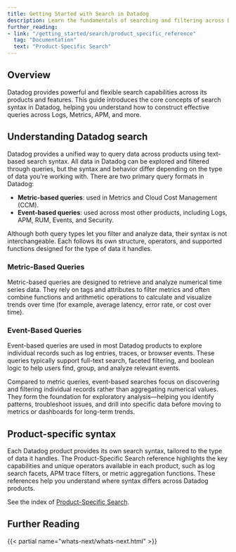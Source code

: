 ```yaml
---
title: Getting Started with Search in Datadog
description: Learn the fundamentals of searching and filtering across Datadog products
further_reading:
- link: "/getting_started/search/product_specific_reference"
  tag: "Documentation"
  text: "Product-Specific Search"
---
```


## Overview

Datadog provides powerful and flexible search capabilities across its products and features. This guide introduces the core concepts of search syntax in Datadog, helping you understand how to construct effective queries across Logs, Metrics, APM, and more.


## Understanding Datadog search

Datadog provides a unified way to query data across products using text-based search syntax. All data in Datadog can be explored and filtered through queries, but the syntax and behavior differ depending on the type of data you're working with. There are two primary query formats in Datadog:
- **Metric-based queries**: used in Metrics and Cloud Cost Management (CCM).
- **Event-based queries**: used across most other products, including Logs, APM, RUM, Events, and Security.

Although both query types let you filter and analyze data, their syntax is not interchangeable. Each follows its own structure, operators, and supported functions designed for the type of data it handles.

### Metric-Based Queries

Metric-based queries are designed to retrieve and analyze numerical time series data. They rely on tags and attributes to filter metrics and often combine functions and arithmetic operations to calculate and visualize trends over time (for example, average latency, error rate, or cost over time).

### Event-Based Queries

Event-based queries are used in most Datadog products to explore individual records such as log entries, traces, or browser events. These queries typically support full-text search, faceted filtering, and boolean logic to help users find, group, and analyze relevant events.

Compared to metric queries, event-based searches focus on discovering and filtering individual records rather than aggregating numerical values. They form the foundation for exploratory analysis—helping you identify patterns, troubleshoot issues, and drill into specific data before moving to metrics or dashboards for long-term trends.

## Product-specific syntax

Each Datadog product provides its own search syntax, tailored to the type of data it handles. The Product-Specific Search reference highlights the key capabilities and unique operators available in each product, such as log search facets, APM trace filters, or metric aggregation functions. These references help you understand where syntax differs across Datadog products.

See the index of [Product-Specific Search][1].

## Further Reading

{{< partial name="whats-next/whats-next.html" >}}

[1]: /getting_started/search/product_specific_reference